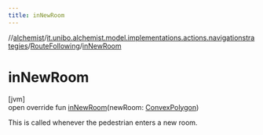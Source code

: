 ```yaml
---
title: inNewRoom
---
```

//[alchemist](../../../index.html)/[it.unibo.alchemist.model.implementations.actions.navigationstrategies](../index.html)/[RouteFollowing](index.html)/[inNewRoom](in-new-room.html)



# inNewRoom



[jvm]\
open override fun [inNewRoom](in-new-room.html)(newRoom: [ConvexPolygon](../../it.unibo.alchemist.model.interfaces.geometry.euclidean2d/-convex-polygon/index.html))



This is called whenever the pedestrian enters a new room.




